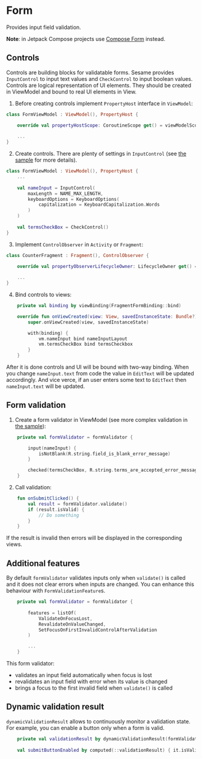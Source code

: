 # Form
Provides input field validation.

**Note**: in Jetpack Compose projects use [Compose Form](https://github.com/aartikov/Sesame/tree/master/sesame-compose-form) instead.

## Controls
Controls are building blocks for validatable forms. Sesame provides `InputControl` to input text values and `CheckControl` to input boolean values. Controls are logical representation of UI elements. They should be created in ViewModel and bound to real UI elements in View.

1. Before creating controls implement `PropertyHost` interface in `ViewModel`:

```kotlin
class FormViewModel : ViewModel(), PropertyHost {

    override val propertyHostScope: CoroutineScope get() = viewModelScope
    
    ...
}
```

2. Create controls. There are plenty of settings in `InputControl` (see [the sample](https://github.com/aartikov/Sesame/blob/master/sample/src/main/kotlin/me/aartikov/sesamesample/form/FormViewModel.kt) for more details).

```kotlin
class FormViewModel : ViewModel(), PropertyHost {
    ...
    
    val nameInput = InputControl(
        maxLength = NAME_MAX_LENGTH,
        keyboardOptions = KeyboardOptions(
            capitalization = KeyboardCapitalization.Words
        )
    )
    
    val termsCheckBox = CheckControl()
}
```

3. Implement `ControlObserver` in `Activity` or `Fragment`:
```kotlin
class CounterFragment : Fragment(), ControlObserver {

    override val propertyObserverLifecycleOwner: LifecycleOwner get() = viewLifecycleOwner
    
    ...
}
``` 

4. Bind controls to views:
```kotlin
    private val binding by viewBinding(FragmentFormBinding::bind)

    override fun onViewCreated(view: View, savedInstanceState: Bundle?) {
        super.onViewCreated(view, savedInstanceState)

        with(binding) {
            vm.nameInput bind nameInputLayout
            vm.termsCheckBox bind termsCheckbox
        }
    }
```

After it is done controls and UI will be bound with two-way binding. When you change `nameInput.text` from code the value in `EditText` will be updated accordingly. And vice verce, if an user enters some text to `EditText` then `nameInput.text` will be updated.

## Form validation

1. Create a form validator in ViewModel (see more complex validation in [the sample](https://github.com/aartikov/Sesame/blob/master/sample/src/main/kotlin/me/aartikov/sesamesample/form/FormViewModel.kt)):

```kotlin
    private val formValidator = formValidator {

        input(nameInput) {
            isNotBlank(R.string.field_is_blank_error_message)
        }

        checked(termsCheckBox, R.string.terms_are_accepted_error_message)
    }
```

2. Call validation:
```kotlin
    fun onSubmitClicked() {
        val result = formValidator.validate()
        if (result.isValid) {
            // Do something
        }
    }
```
If the result is invalid then errors will be displayed in the corresponding views.

## Additional features
By default `formValidator` validates inputs only when `validate()` is called and it does not clear errors when inputs are changed. You can enhance this behaviour with `FormValidationFeature`s.

```kotlin
    private val formValidator = formValidator {
    
        features = listOf(
            ValidateOnFocusLost,
            RevalidateOnValueChanged,
            SetFocusOnFirstInvalidControlAfterValidation
        )

        ...
    }
```

This form validator:
* validates an input field automatically when focus is lost
* revalidates an input field with error when its value is changed
* brings a focus to the first invalid field when `validate()` is called


## Dynamic validation result
`dynamicValidationResult` allows to сontinuously monitor a validation state. For example, you can enable a button only when a form is valid.

```kotlin
    private val validationResult by dynamicValidationResult(formValidator)
    
    val submitButtonEnabled by computed(::validationResult) { it.isValid } 
```